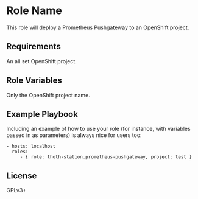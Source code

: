 Role Name
=========

This role will deploy a Prometheus Pushgateway to an OpenShift project.

Requirements
------------

An all set OpenShift project.

Role Variables
--------------

Only the OpenShift project name.


Example Playbook
----------------

Including an example of how to use your role (for instance, with variables passed in as parameters) is always nice for users too:

    - hosts: localhost
      roles:
         - { role: thoth-station.prometheus-pushgateway, project: test }

License
-------

GPLv3+